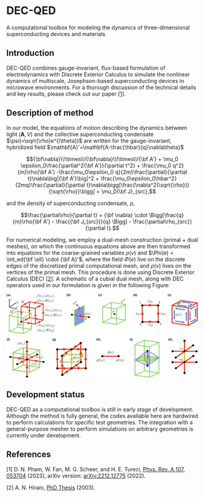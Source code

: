 # DEC-QED
A computational toolbox for modeling the dynamics of three-dimensional superconducting devices and materials

## Introduction
DEC-QED combines gauge-invariant, flux-based formulation of electrodynamics with Discrete Exterior Calculus to simulate the nonlinear dynamics of multiscale, Josephson-based superconducting devices in microwave environments. For a thorough discussion of the technical details and key results, please check out our paper [[1]](#1).

## Description of method
In our model, the equations of motion describing the dynamics between light $(\mathbf{A},V)$ and the collective superconducting condensate $\psi(=\sqrt{\rho}e^{i\theta})$ are written for the gauge-invariant, hybridized field $\mathbf{A}'=\mathbf{A-\frac{\hbar}{q}\nabla\theta}$ 

$${\bf\nabla}\\!\times\\!{\bf\nabla}\\!\times\\!{\bf A'} + \mu_0 \epsilon_0\frac{\partial^2{\bf A'}}{\partial t^2} + \frac{\mu_0 q^2}{m}\rho{\bf A'}  -\frac{\mu_0\epsilon_0 q}{2m}\frac{\partial}{\partial t}\nabla\big|{\bf A'}\big|^2 + \frac{\mu_0\epsilon_0\hbar^2}{2mq}\frac{\partial}{\partial t}\nabla\bigg[\frac{\nabla^2(\sqrt{\rho})}{\sqrt{\rho}}\bigg] =  \mu_0{\bf J}_{src},$$

and the density of superconducting condensate, $\rho$, 

$$\frac{\partial\rho}{\partial t}  = {\bf \nabla} \cdot \Bigg[\frac{q}{m}\rho{\bf A'}  - \frac{{\bf J_{src}}}{q} \Bigg] - \frac{\partial\rho_{src}}{\partial t}.$$

For numerical modeling, we employ a dual-mesh construction (primal + dual meshes), on which the continuous equations above are then transformed into equations for the coarse-grained variables $\rho(v)$ and $\Phi(e) = \int_ed{\bf \ell} \cdot {\bf A}'$, where the field $\Phi(e)$ live on the discrete edges of the discretized primal computational mesh, and $\rho(v)$ lives on the vertices of the primal mesh. This procedure is done using Discrete Exterior Calculus (DEC) [[2]](#2). A schematic of a cubial dual mesh, along with DEC operators used in our formulation is given in the following Figure:

![DEC schematics](/docs/figs/DualMesh_DEC_schematics_4.svg)

## Development status
DEC-QED as a computational toolbox is still in early stage of development. Although the method is fully general, the codes available here are hardwired to perform calculations for specific test geometries. The integration with a general-purpose mesher to perform simulations on arbitrary geometries is currently under development.

## References
<a id="1">[1]</a> 
D. N. Pham, W. Fan, M. G. Scheer, and H. E. Tureci, [Phys. Rev. A 107, 053704](https://journals.aps.org/pra/abstract/10.1103/PhysRevA.107.053704) (2023),
arXiv version: [arXiv:2212.12775](https://arxiv.org/abs/2212.12775) (2022).

<a id="2">[2]</a> 
A. N. Hirani, [PhD Thesis](https://www.proquest.com/docview/305342733?pq-origsite=gscholar&fromopenview=true) (2003).
